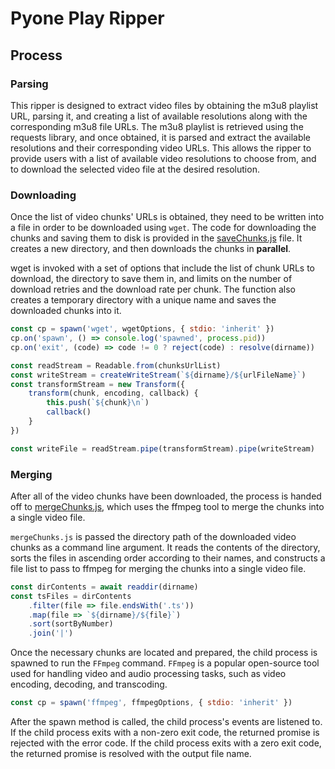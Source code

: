 # Pyone Play Ripper

## Process

### Parsing

This ripper is designed to extract video files by obtaining the m3u8 playlist URL, parsing it, and creating a list of available resolutions along with the corresponding m3u8 file URLs. The m3u8 playlist is retrieved using the requests library, and once obtained, it is parsed and extract the available resolutions and their corresponding video URLs. This allows the ripper to provide users with a list of available video resolutions to choose from, and to download the selected video file at the desired resolution.

### Downloading

Once the list of video chunks' URLs is obtained, they need to be written into a file in order to be downloaded using `wget`. The code for downloading the chunks and saving them to disk is provided in the [saveChunks.js](./ripper/saveChunks.js) file. It creates a new directory, and then downloads the chunks in **parallel**.

wget is invoked with a set of options that include the list of chunk URLs to download, the directory to save them in, and limits on the number of download retries and the download rate per chunk. The function also creates a temporary directory with a unique name and saves the downloaded chunks into it.

```javascript
const cp = spawn('wget', wgetOptions, { stdio: 'inherit' })
cp.on('spawn', () => console.log('spawned', process.pid))
cp.on('exit', (code) => code != 0 ? reject(code) : resolve(dirname))
```

``` javascript
const readStream = Readable.from(chunksUrlList)
const writeStream = createWriteStream(`${dirname}/${urlFileName}`)
const transformStream = new Transform({
    transform(chunk, encoding, callback) {
        this.push(`${chunk}\n`)
        callback()
    }
})
```

```javascript
const writeFile = readStream.pipe(transformStream).pipe(writeStream)
```

### Merging

After all of the video chunks have been downloaded, the process is handed off to [mergeChunks.js](./ripper/mergeChunks.js), which uses the ffmpeg tool to merge the chunks into a single video file.

`mergeChunks.js` is passed the directory path of the downloaded video chunks as a command line argument. It reads the contents of the directory, sorts the files in ascending order according to their names, and constructs a file list to pass to ffmpeg for merging the chunks into a single video file.

```javascript
const dirContents = await readdir(dirname)
const tsFiles = dirContents
    .filter(file => file.endsWith('.ts'))
    .map(file => `${dirname}/${file}`)
    .sort(sortByNumber)
    .join('|')
```

Once the necessary chunks are located and prepared, the child process is spawned to run the `FFmpeg` command. `FFmpeg` is a popular open-source tool used for handling video and audio processing tasks, such as video encoding, decoding, and transcoding.

```javascript
const cp = spawn('ffmpeg', ffmpegOptions, { stdio: 'inherit' })
```

After the spawn method is called, the child process's events are listened to. If the child process exits with a non-zero exit code, the returned promise is rejected with the error code. If the child process exits with a zero exit code, the returned promise is resolved with the output file name.
